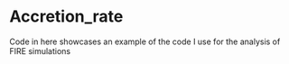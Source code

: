 # Accretion_rate
 Code in here showcases an example of the code I use for the analysis of FIRE simulations
